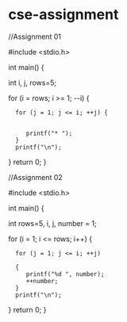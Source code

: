 # cse-assignment

//Assignment 01 



#include <stdio.h>


int main() {




   int i, j, rows=5;
   
   
   
   for (i = rows; i >= 1; --i) {
   
   
   
      for (j = 1; j <= i; ++j) {
      
      
         printf("* ");
      }
      printf("\n");
   }
   return 0;
}

//Assignment 02


#include <stdio.h>


int main() {


   int rows=5, i, j, number = 1;
   
   
   for (i = 1; i <= rows; i++) {
   
   
      for (j = 1; j <= i; ++j) 
      
      {
         printf("%d ", number);
         ++number;
      }
      printf("\n");
   }
   return 0;
}
